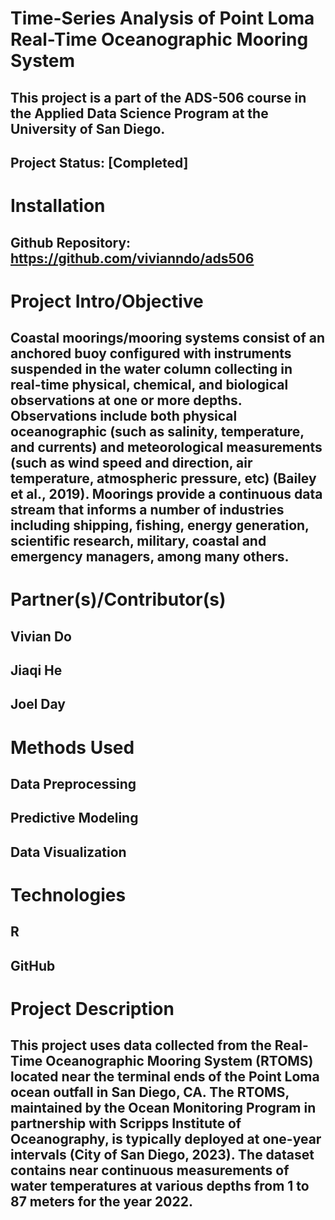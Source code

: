 # Time-Series Analysis of Point Loma Real-Time Oceanographic Mooring System
## This project is a part of the ADS-506 course in the Applied Data Science Program at the University of San Diego.
## Project Status: [Completed]

# Installation
## Github Repository: https://github.com/vivianndo/ads506

# Project Intro/Objective
## Coastal moorings/mooring systems consist of an anchored buoy configured with instruments suspended in the water column collecting in real-time physical, chemical, and biological observations at one or more depths. Observations include both physical oceanographic (such as salinity, temperature, and currents) and meteorological measurements (such as wind speed and direction, air temperature, atmospheric pressure, etc) (Bailey et al., 2019). Moorings provide a continuous data stream that informs a number of industries including shipping, fishing, energy generation, scientific research, military, coastal and emergency managers, among many others. 

# Partner(s)/Contributor(s)
## Vivian Do
## Jiaqi He
## Joel Day

# Methods Used

## Data Preprocessing
## Predictive Modeling
## Data Visualization

# Technologies
## R
## GitHub

# Project Description
## This project uses data collected from the Real-Time Oceanographic Mooring System (RTOMS) located near the terminal ends of the Point Loma ocean outfall in San Diego, CA. The RTOMS, maintained by the Ocean Monitoring Program in partnership with Scripps Institute of Oceanography, is typically deployed at one-year intervals (City of San Diego, 2023). The dataset contains near continuous measurements of water temperatures at various depths from 1 to 87 meters for the year 2022. 


